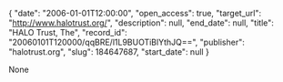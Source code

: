 {
  "date": "2006-01-01T12:00:00", 
  "open_access": true, 
  "target_url": "http://www.halotrust.org/", 
  "description": null, 
  "end_date": null, 
  "title": "HALO Trust, The", 
  "record_id": "20060101T120000/qqBRE/l1L9BUOTiBlYthJQ==", 
  "publisher": "halotrust.org", 
  "slug": 184647687, 
  "start_date": null
}

None